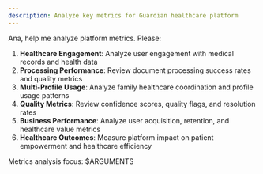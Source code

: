 ```yaml
---
description: Analyze key metrics for Guardian healthcare platform
---
```


Ana, help me analyze platform metrics. Please:

1. **Healthcare Engagement**: Analyze user engagement with medical records and health data
2. **Processing Performance**: Review document processing success rates and quality metrics
3. **Multi-Profile Usage**: Analyze family healthcare coordination and profile usage patterns
4. **Quality Metrics**: Review confidence scores, quality flags, and resolution rates
5. **Business Performance**: Analyze user acquisition, retention, and healthcare value metrics
6. **Healthcare Outcomes**: Measure platform impact on patient empowerment and healthcare efficiency

Metrics analysis focus: $ARGUMENTS